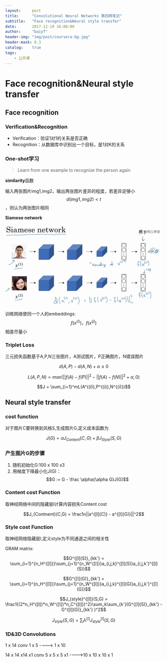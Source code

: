```yaml
---
layout:     post
title:      "Convolutional Neural Networks 第四周笔记"
subtitle:   "Face recognition&Neural style transfer"
date:       2017-12-19 16:00:00
author:     "baiyf"
header-img: "img/post/coursera-bg.jpg"
header-mask: 0.3
catalog:    true
tags:
    - 公开课
---
```


# Face recognition&Neural style transfer

## Face recognition

### Verification&Recognition

* Verification：验证1对1的关系是否正确
* Recognition：从数据库中识别出一个目标，是1对K的关系

### One-shot学习

> Learn from one example to recognize the person again

**similarity**函数

输入两张图片img1,img2，输出两张图片差异的程度，若差异足够小$$d(img1,img2)<t$$，则认为两张图片相同

**Siamese network**

![Siamese network](/img/post/siamese_network.jpg)

训练网络使同一个人的embeddings:$$f(x^{(i)})，f(x^{(j)})$$相差尽量小

### Triplet Loss

三元损失函数基于A,P,N三张图片，A测试图片，P正确图片，N错误图片

$$d(A,P) - d(A,N) + \alpha \leq0$$

$$L(A,P,N) = max(||f(A) - f(P)||^2 - ||f(A) - f(N)||^2 +\alpha , 0)$$

$$J = \sum_{i=1}^mL(A^{(i)},P^{(i)},N^{(i)})$$

## Neural style transfer

### cost function

对于图片C要转换到风格S,生成图片G,定义成本函数为

$$J(G) = \alpha J_{Content}(C,G) + \beta J_{Style}(S,G)$$

### 产生图片G的步骤

1. 随机初始化G:100 x 100 x3
2. 用梯度下降最小化J(G)：$$G := G - \frac \alpha{\alpha G}J(G)$$

### Content cost Function

取神经网络中间的隐藏层l计算内容损失Content cost

$$J_{Contnent}(C,G) = \frac1n||a^{[l](C)} - a^{[l](G)}||^2$$

### Style cost Function

取神经网络隐藏层l,定义style为不同通道之间的相关性

GRAM matrix:

$$G^{[l](S)}_{kk'} = \sum_{i=1}^{n_H^{[l]}}\sum_{j=1}^{n_W^{[l]}}a_{i,j,k}^{[l](S)}a_{i,j,k'}^{[l](S)}$$

$$G^{[l](G)}_{kk'} = \sum_{i=1}^{n_H^{[l]}}\sum_{j=1}^{n_W^{[l]}}a_{i,j,k}^{[l](G)}a_{i,j,k'}^{[l](G)}$$

$$J_{style}^{[l]}(S,G) = \frac1{(2*n_H^{[l]}*n_W^{[l]}*n_C^{[l]})^2}\sum_k\sum_{k'}(G^{[l](S)}_{kk'} - G^{[l](G)}_{kk'} )^2$$

$$J_{style}(S,G) = \sum_l\lambda^{[l]}J^{[l]}_{style}(S,G)$$

### 1D&3D Convolutions

1 x 14 conv 1 x 5 ----> 1 x 10 

14 x 14 x14 x1 conv 5 x 5 x 5 x1 ---->10 x 10 x 10 x 1